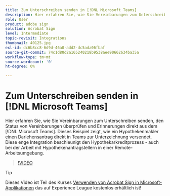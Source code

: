 ```yaml
---
title: Zum Unterschreiben senden in [!DNL Microsoft Teams]
description: Hier erfahren Sie, wie Sie Vereinbarungen zum Unterschreiben senden, den Status von Vereinbarungen überprüfen und Erinnerungen direkt aus dem [!DNL Microsoft Teams]
role: User
product: adobe sign
solution: Acrobat Sign
level: Intermediate
topic-revisit: Integrations
thumbnail: 40125.jpg
exl-id: dc6b8cc8-6d9d-46a0-add2-dc5ada06fbaf
source-git-commit: 74c1d80d2a165240218b9538aee90662634ba35a
workflow-type: tm+mt
source-wordcount: '0'
ht-degree: 0%

---
```


# Zum Unterschreiben senden in [!DNL Microsoft Teams]

Hier erfahren Sie, wie Sie Vereinbarungen zum Unterschreiben senden, den Status von Vereinbarungen überprüfen und Erinnerungen direkt aus dem [!DNL Microsoft Teams]. Dieses Beispiel zeigt, wie ein Hypothekenmakler einen Darlehensantrag direkt in Teams zur Unterzeichnung versendet. Diese enge Integration beschleunigt den Hypothekarkreditprozess - auch bei der Arbeit mit Hypothekenantragstellern in einer Remote-Arbeitsumgebung.

>[!VIDEO](https://video.tv.adobe.com/v/346545?hidetitle=true)

>[!TIP]
>
>Dieses Video ist Teil des Kurses [Verwenden von Acrobat Sign in Microsoft-Applikationen](https://experienceleague.adobe.com/?recommended=Sign-U-1-2020.2) das auf Experience League kostenlos erhältlich ist!
